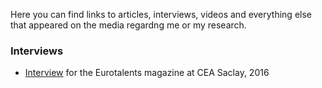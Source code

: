 
Here you can find links to articles, interviews, videos and everything else that appeared on the media regardng me or my research.


### Interviews

- [Interview](https://eurotalents.cea.fr/english/postdoctoral-fellowship/Pages/Fellows%20and%20Community/Success%20Stories/Nicola-Tamanini.aspx) for the Eurotalents magazine at CEA Saclay, 2016
